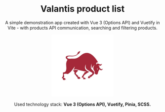 <div style="margin-top:0; padding-top:0" align="center">
<h1 style="margin-top:0">Valantis product list</h1>
<p>A simple demonstration app created with Vue 3 (Options API) and Vuetify in Vite - with products API communication, searching and filtering products.</p>
  
<img src="./src/assets/valantis-poster.webp" width="200"/>



<p>Used technology stack: <b>Vue 3 (Options API), Vuetify, Pinia, SCSS.</b></p>
